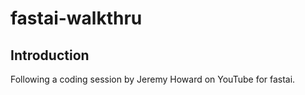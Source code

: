 # fastai-walkthru

## Introduction
Following a coding session by Jeremy Howard on YouTube for fastai.


